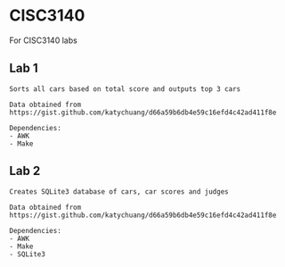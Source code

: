 # CISC3140
For CISC3140 labs

## Lab 1
    Sorts all cars based on total score and outputs top 3 cars

    Data obtained from https://gist.github.com/katychuang/d66a59b6db4e59c16efd4c42ad411f8e

    Dependencies:
    - AWK
    - Make
    
## Lab 2
    Creates SQLite3 database of cars, car scores and judges

    Data obtained from https://gist.github.com/katychuang/d66a59b6db4e59c16efd4c42ad411f8e

    Dependencies:
    - AWK
    - Make
    - SQLite3
